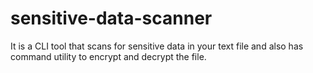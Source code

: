 # sensitive-data-scanner
It is a CLI tool that scans for sensitive data in your text file and also has command utility to encrypt and decrypt the file. 
